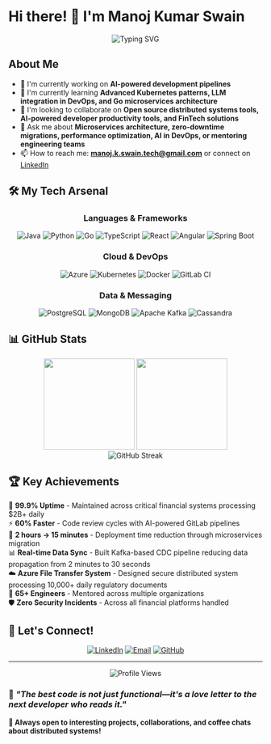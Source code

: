# Hi there! 👋 I'm Manoj Kumar Swain

<div align="center">
  <img src="https://readme-typing-svg.herokuapp.com?font=Fira+Code&pause=1000&color=2E97F7&center=true&vCenter=true&width=435&lines=Senior+Software+Engineer;10%2B+Years+in+FinTech;Distributed+Systems+Architect;AI-Enthusiast;Microservices+%26+Cloud+Native" alt="Typing SVG" />
</div>

## About Me

- 🔭 I'm currently working on **AI-powered development pipelines**
- 🌱 I'm currently learning **Advanced Kubernetes patterns, LLM integration in DevOps, and Go microservices architecture**
- 👯 I'm looking to collaborate on **Open source distributed systems tools, AI-powered developer productivity tools, and FinTech solutions**
- 💬 Ask me about **Microservices architecture, zero-downtime migrations, performance optimization, AI in DevOps, or mentoring engineering teams**
- 📫 How to reach me: **manoj.k.swain.tech@gmail.com** or connect on [LinkedIn](https://linkedin.com/in/manoj-kumar-swain)

## 🛠️ My Tech Arsenal

<div align="center">

### Languages & Frameworks
![Java](https://img.shields.io/badge/Java-ED8B00?style=for-the-badge&logo=openjdk&logoColor=white)
![Python](https://img.shields.io/badge/Python-3776AB?style=for-the-badge&logo=python&logoColor=white)
![Go](https://img.shields.io/badge/Go-00ADD8?style=for-the-badge&logo=go&logoColor=white)
![TypeScript](https://img.shields.io/badge/TypeScript-007ACC?style=for-the-badge&logo=typescript&logoColor=white)
![React](https://img.shields.io/badge/React-20232A?style=for-the-badge&logo=react&logoColor=61DAFB)
![Angular](https://img.shields.io/badge/Angular-DD0031?style=for-the-badge&logo=angular&logoColor=white)
![Spring Boot](https://img.shields.io/badge/Spring_Boot-6DB33F?style=for-the-badge&logo=spring-boot&logoColor=white)

### Cloud & DevOps
![Azure](https://img.shields.io/badge/Azure-0078D4?style=for-the-badge&logo=microsoft-azure&logoColor=white)
![Kubernetes](https://img.shields.io/badge/Kubernetes-326CE5?style=for-the-badge&logo=kubernetes&logoColor=white)
![Docker](https://img.shields.io/badge/Docker-2496ED?style=for-the-badge&logo=docker&logoColor=white)
![GitLab CI](https://img.shields.io/badge/GitLab_CI-FC6D26?style=for-the-badge&logo=gitlab&logoColor=white)

### Data & Messaging
![PostgreSQL](https://img.shields.io/badge/PostgreSQL-316192?style=for-the-badge&logo=postgresql&logoColor=white)
![MongoDB](https://img.shields.io/badge/MongoDB-4EA94B?style=for-the-badge&logo=mongodb&logoColor=white)
![Apache Kafka](https://img.shields.io/badge/Apache_Kafka-231F20?style=for-the-badge&logo=apache-kafka&logoColor=white)
![Cassandra](https://img.shields.io/badge/Cassandra-1287B1?style=for-the-badge&logo=apache-cassandra&logoColor=white)

</div>

## 📊 GitHub Stats

<div align="center">
  <img height="180em" src="https://github-readme-stats.vercel.app/api?username=manoj-swain1&show_icons=true&theme=tokyonight&include_all_commits=true&count_private=true"/>
  <img height="180em" src="https://github-readme-stats.vercel.app/api/top-langs/?username=manoj-swain1&layout=compact&langs_count=7&theme=tokyonight"/>
</div>

<div align="center">
  <img src="https://github-readme-streak-stats.herokuapp.com/?user=manoj-swain1&theme=tokyonight" alt="GitHub Streak" />
</div>

## 🏆 Key Achievements

🎯 **99.9% Uptime** - Maintained across critical financial systems processing $2B+ daily  
⚡ **60% Faster** - Code review cycles with AI-powered GitLab pipelines  
🚀 **2 hours → 15 minutes** - Deployment time reduction through microservices migration  
📊 **Real-time Data Sync** - Built Kafka-based CDC pipeline reducing data propagation from 2 minutes to 30 seconds  
☁️ **Azure File Transfer System** - Designed secure distributed system processing 10,000+ daily regulatory documents  
👥 **65+ Engineers** - Mentored across multiple organizations  
🛡️ **Zero Security Incidents** - Across all financial platforms handled  


## 🤝 Let's Connect!

<div align="center">

[![LinkedIn](https://img.shields.io/badge/LinkedIn-0077B5?style=for-the-badge&logo=linkedin&logoColor=white)](https://linkedin.com/in/manoj-kumar-swain)
[![Email](https://img.shields.io/badge/Email-D14836?style=for-the-badge&logo=gmail&logoColor=white)](mailto:manoj.k.swain.tech@gmail.com)
[![GitHub](https://img.shields.io/badge/GitHub-100000?style=for-the-badge&logo=github&logoColor=white)](https://github.com/manoj-swain1)

</div>

---

<div align="center">
  <img src="https://komarev.com/ghpvc/?username=manoj-swain1&color=blueviolet&style=flat-square&label=Profile+Views" alt="Profile Views" />
</div>

### 💭 *"The best code is not just functional—it's a love letter to the next developer who reads it."*

**🚀 Always open to interesting projects, collaborations, and coffee chats about distributed systems!**
